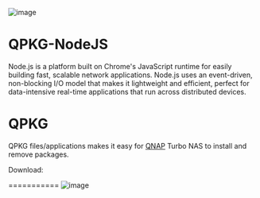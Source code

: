 ![image](https://github.com/yutin1987/QPKG-NodeJS/raw/master/icon/nodejs_80.gif)

QPKG-NodeJS
===========
Node.js is a platform built on Chrome's JavaScript runtime for easily building fast, scalable network applications. Node.js uses an event-driven, non-blocking I/O model that makes it lightweight and efficient, perfect for data-intensive real-time applications that run across distributed devices.

QPKG
===========
QPKG files/applications makes it easy for [QNAP](http://www.qnap.com/) Turbo NAS to install and remove packages.

Download:

===========
![image](https://github.com/yutin1987/QPKG-NodeJS/raw/master/icon/nodejs_640x400.png)
